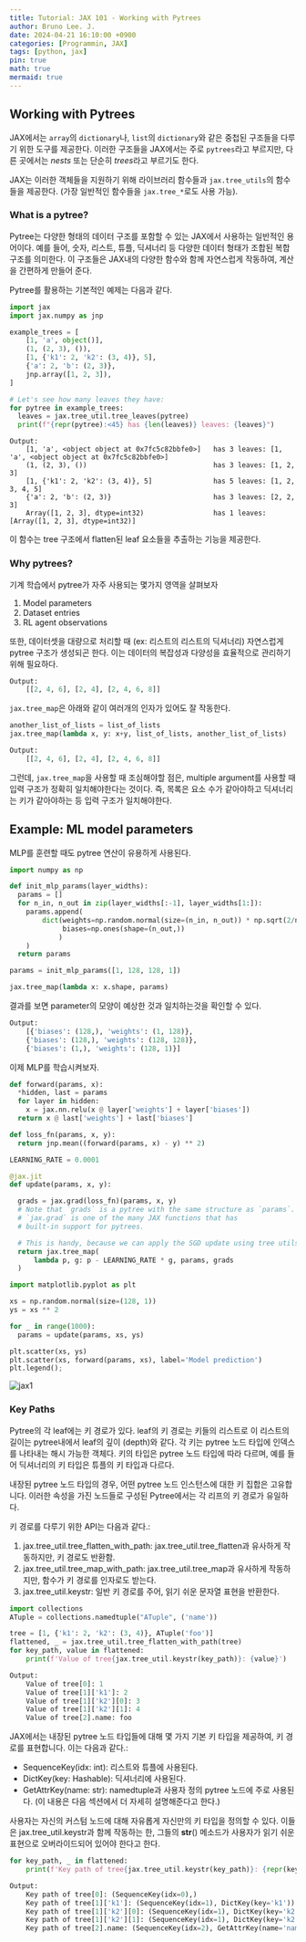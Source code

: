 ```yaml
---
title: Tutorial: JAX 101 - Working with Pytrees
author: Bruno Lee. J.
date: 2024-04-21 16:10:00 +0900
categories: [Programmin, JAX]
tags: [python, jax]
pin: true
math: true
mermaid: true
---
```


## Working with Pytrees
JAX에서는 `array`의 `dictionary`나, `list`의 `dictionary`와 같은 중첩된 구조들을 다루기 위한 도구를 제공한다. 이러한 구조들을 JAX에서는 주로 `pytrees`라고 부르지만, 다른 곳에서는 *nests* 또는 단순히 *trees*라고 부르기도 한다.

JAX는 이러한 객체들을 지원하기 위해 라이브러리 함수들과 `jax.tree_utils`의 함수들을 제공한다. (가장 일반적인 함수들을 `jax.tree_*`로도 사용 가능).

### What is a pytree?
Pytree는 다양한 형태의 데이터 구조를 포함할 수 있는 JAX에서 사용하는 일반적인 용어이다. 예를 들어, 숫자, 리스트, 튜플, 딕셔너리 등 다양한 데이터 형태가 조합된 복합 구조를 의미한다. 이 구조들은 JAX내의 다양한 함수와 함께 자연스럽게 작동하여, 계산을 간편하게 만들어 준다.

Pytree를 활용하는 기본적인 예제는 다음과 같다.

```python
import jax
import jax.numpy as jnp

example_trees = [
    [1, 'a', object()],
    (1, (2, 3), ()),
    [1, {'k1': 2, 'k2': (3, 4)}, 5],
    {'a': 2, 'b': (2, 3)},
    jnp.array([1, 2, 3]),
]

# Let's see how many leaves they have:
for pytree in example_trees:
  leaves = jax.tree_util.tree_leaves(pytree)
  print(f"{repr(pytree):<45} has {len(leaves)} leaves: {leaves}")
```

```
Output:
    [1, 'a', <object object at 0x7fc5c82bbfe0>]   has 3 leaves: [1, 'a', <object object at 0x7fc5c82bbfe0>]
    (1, (2, 3), ())                               has 3 leaves: [1, 2, 3]
    [1, {'k1': 2, 'k2': (3, 4)}, 5]               has 5 leaves: [1, 2, 3, 4, 5]
    {'a': 2, 'b': (2, 3)}                         has 3 leaves: [2, 2, 3]
    Array([1, 2, 3], dtype=int32)                 has 1 leaves: [Array([1, 2, 3], dtype=int32)]
```

이 함수는 tree 구조에서 flatten된 leaf 요소들을 추출하는 기능을 제공한다.


### Why pytrees?
기계 학습에서 pytree가 자주 사용되는 몇가지 영역을 살펴보자

1. Model parameters
2. Dataset entries
3. RL agent observations

또한, 데이터셋을 대량으로 처리할 때 (ex: 리스트의 리스트의 딕셔너리) 자연스럽게 pytree 구조가 생성되곤 한다. 이는 데이터의 복잡성과 다양성을 효율적으로 관리하기 위해 필요하다.

```python
Output:
    [[2, 4, 6], [2, 4], [2, 4, 6, 8]]
```

`jax.tree_map`은 아래와 같이 여러개의 인자가 있어도 잘 작동한다.

```python
another_list_of_lists = list_of_lists
jax.tree_map(lambda x, y: x+y, list_of_lists, another_list_of_lists)
```

```python
Output:
    [[2, 4, 6], [2, 4], [2, 4, 6, 8]]
```

그런데, `jax.tree_map`을 사용할 때 조심해야할 점은, multiple argument를 사용할 때 입력 구조가 정확히 일치해야한다는 것이다. 즉, 목록은 요소 수가 같아야하고 딕셔너리는 키가 같아야하는 등 입력 구조가 일치해야한다.

## Example: ML model parameters
MLP를 훈련할 때도 pytree 연산이 유용하게 사용된다.

```python
import numpy as np

def init_mlp_params(layer_widths):
  params = []
  for n_in, n_out in zip(layer_widths[:-1], layer_widths[1:]):
    params.append(
        dict(weights=np.random.normal(size=(n_in, n_out)) * np.sqrt(2/n_in),
             biases=np.ones(shape=(n_out,))
            )
    )
  return params

params = init_mlp_params([1, 128, 128, 1])

jax.tree_map(lambda x: x.shape, params)
```

결과를 보면 parameter의 모양이 예상한 것과 일치하는것을 확인할 수 있다.

```python
Output:
    [{'biases': (128,), 'weights': (1, 128)},
    {'biases': (128,), 'weights': (128, 128)},
    {'biases': (1,), 'weights': (128, 1)}]
```

이제 MLP를 학습시켜보자.

```python
def forward(params, x):
  *hidden, last = params
  for layer in hidden:
    x = jax.nn.relu(x @ layer['weights'] + layer['biases'])
  return x @ last['weights'] + last['biases']

def loss_fn(params, x, y):
  return jnp.mean((forward(params, x) - y) ** 2)

LEARNING_RATE = 0.0001

@jax.jit
def update(params, x, y):

  grads = jax.grad(loss_fn)(params, x, y)
  # Note that `grads` is a pytree with the same structure as `params`.
  # `jax.grad` is one of the many JAX functions that has
  # built-in support for pytrees.

  # This is handy, because we can apply the SGD update using tree utils:
  return jax.tree_map(
      lambda p, g: p - LEARNING_RATE * g, params, grads
  )

import matplotlib.pyplot as plt

xs = np.random.normal(size=(128, 1))
ys = xs ** 2

for _ in range(1000):
  params = update(params, xs, ys)

plt.scatter(xs, ys)
plt.scatter(xs, forward(params, xs), label='Model prediction')
plt.legend();
```

![jax1](https://github.com/brunoleej/brunoleej.github.io/blob/master/assets/img/jax/jax1.png?raw=true)


### Key Paths
Pytree의 각 leaf에는 키 경로가 있다. leaf의 키 경로는 키들의 리스트로 이 리스트의 길이는 pytree내에서 leaf의 깊이 (depth)와 같다. 각 키는 pytree 노드 타입에 인덱스를 나타내는 해시 가능한 객체다. 키의 타입은 pytree 노드 타입에 따라 다르며, 예를 들어 딕셔너리의 키 타입은 튜플의 키 타입과 다르다.

내장된 pytree 노드 타입의 경우, 어떤 pytree 노드 인스턴스에 대한 키 집합은 고유합니다. 이러한 속성을 가진 노드들로 구성된 Pytree에서는 각 리프의 키 경로가 유일하다.

키 경로를 다루기 위한 API는 다음과 같다.:

1. jax.tree_util.tree_flatten_with_path: jax.tree_util.tree_flatten과 유사하게 작동하지만, 키 경로도 반환함.
2. jax.tree_util.tree_map_with_path: jax.tree_util.tree_map과 유사하게 작동하지만, 함수가 키 경로를 인자로도 받는다.
3. jax.tree_util.keystr: 일반 키 경로를 주어, 읽기 쉬운 문자열 표현을 반환한다.

```python
import collections
ATuple = collections.namedtuple("ATuple", ('name'))

tree = [1, {'k1': 2, 'k2': (3, 4)}, ATuple('foo')]
flattened, _ = jax.tree_util.tree_flatten_with_path(tree)
for key_path, value in flattened:
    print(f'Value of tree{jax.tree_util.keystr(key_path)}: {value}')
```

```python
Output:
    Value of tree[0]: 1
    Value of tree[1]['k1']: 2
    Value of tree[1]['k2'][0]: 3
    Value of tree[1]['k2'][1]: 4
    Value of tree[2].name: foo
```

JAX에서는 내장된 pytree 노드 타입들에 대해 몇 가지 기본 키 타입을 제공하여, 키 경로를 표현합니다. 이는 다음과 같다.:

- SequenceKey(idx: int): 리스트와 튜플에 사용된다.
- DictKey(key: Hashable): 딕셔너리에 사용된다.
- GetAttrKey(name: str): namedtuple과 사용자 정의 pytree 노드에 주로 사용된다. (이 내용은 다음 섹션에서 더 자세히 설명해준다고 한다.)

사용자는 자신의 커스텀 노드에 대해 자유롭게 자신만의 키 타입을 정의할 수 있다. 이들은 jax.tree_util.keystr과 함께 작동하는 한, 그들의 __str__() 메소드가 사용자가 읽기 쉬운 표현으로 오버라이드되어 있어야 한다고 한다.

```python
for key_path, _ in flattened:
    print(f'Key path of tree{jax.tree_util.keystr(key_path)}: {repr(key_path)}')
```

```python
Output:
    Key path of tree[0]: (SequenceKey(idx=0),)
    Key path of tree[1]['k1']: (SequenceKey(idx=1), DictKey(key='k1'))
    Key path of tree[1]['k2'][0]: (SequenceKey(idx=1), DictKey(key='k2'),SequenceKey(idx=0))
    Key path of tree[1]['k2'][1]: (SequenceKey(idx=1), DictKey(key='k2'), SequenceKey(idx=1))
    Key path of tree[2].name: (SequenceKey(idx=2), GetAttrKey(name='name'))
```